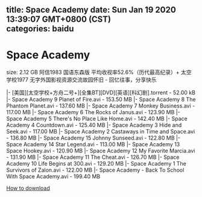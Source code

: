 
title: Space Academy
date: Sun Jan 19 2020 13:39:07 GMT+0800 (CST)    
categories: baidu
---

# Space Academy
size: 2.12 GB
 阿信1983 国语东森版 平均收视率52.6%（历代最高纪录）+ 太空学校1977 无字外国影视资源交流故园怀旧 - 回忆往事，分享快乐
 
|- [美国][太空学校+方舟二号+][全集BT][DVD][英语][科幻剧].torrent - 52.00 kB
|- Space Academy 9 Planet of Fire.avi - 153.50 MB
|- Space Academy 8 The Phantom Planet.avi - 137.60 MB
|- Space Academy 7 Monkey Business.avi - 117.00 MB
|- Space Academy 6 The Rocks of Janus.avi - 123.90 MB
|- Space Academy 5 There's No Place Like Home.avi - 142.40 MB
|- Space Academy 4 Countdown.avi - 125.40 MB
|- Space Academy 3 Hide and Seek.avi - 117.00 MB
|- Space Academy 2 Castaways in Time and Space.avi - 136.80 MB
|- Space Academy 15 Johnny Sunseed.avi - 122.80 MB
|- Space Academy 14 Star Legend.avi - 113.00 MB
|- Space Academy 13  Space Hookey.avi - 120.90 MB
|- Space Academy 12 My Favorite Marcia.avi - 131.90 MB
|- Space Academy 11 The Cheat.avi - 126.70 MB
|- Space Academy 10 Life Begins at 300.avi - 129.20 MB
|- Space Academy 1 The Survivors of Zalon.avi - 122.00 MB
|- Space Academy - Back To School With Space Academy.avi - 199.40 MB

[How to download](https://bpcam.bemobtrk.com/go/2ceec3aa-1ca2-46d6-b9ff-aaa5c184517c?jno=4966)